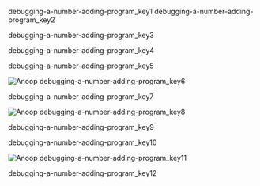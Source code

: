 debugging-a-number-adding-program_key1
debugging-a-number-adding-program_key2



debugging-a-number-adding-program_key3



debugging-a-number-adding-program_key4


debugging-a-number-adding-program_key5


![Anoop](assets/000063.jpg)
debugging-a-number-adding-program_key6


debugging-a-number-adding-program_key7


![Anoop](assets/000068.jpg)
debugging-a-number-adding-program_key8


debugging-a-number-adding-program_key9


debugging-a-number-adding-program_key10


![Anoop](assets/000000.jpg)
debugging-a-number-adding-program_key11


debugging-a-number-adding-program_key12

